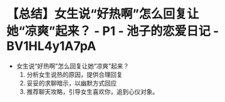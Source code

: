 # 【总结】女生说“好热啊”怎么回复让她“凉爽”起来？ - P1 - 池子的恋爱日记 - BV1HL4y1A7pA

-   女生说“好热啊”怎么回复让她“凉爽”起来？
    1.  分析女生说热的原因，提供合理回复
    2.  妥妥的求聊暗示，以幽默方式回应
    3.  推荐聊天攻略，引导女生喜欢你，追到心仪对象。
